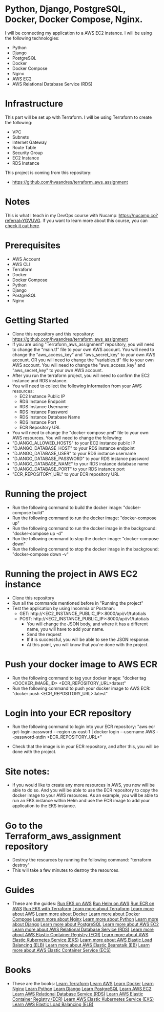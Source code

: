 # Python, Django, PostgreSQL, Docker, Docker Compose, Nginx.

I will be connecting my application to a AWS EC2 instance. I will be using the following technologies:

- Python
- Django
- PostgreSQL
- Docker
- Docker Compose
- Nginx
- AWS EC2
- AWS Relational Database Service (RDS)

# Infrastructure
This part will be set up with Terraform. I will be using Terraform to create the following:

- VPC
- Subnets
- Internet Gateway
- Route Table
- Security Group
- EC2 Instance
- RDS Instance

This project is coming from this repository:

- https://github.com/hvaandres/terraform_aws_assignment

# Notes

This is what I teach in my DevOps course with Nucamp: https://nucamp.co?referral=YGVUVG. If you want to learn more about this course, you can [check it out here](https://nucamp.co?referral=YGVUVG).

# Prerequisites

- AWS Account
- AWS CLI
- Terraform
- Docker
- Docker Compose
- Python
- Django
- PostgreSQL
- Nginx

# Getting Started

- Clone this repository and this repository: https://github.com/hvaandres/terraform_aws_assignment
- If you are using "Terraform_aws_assignment" repository, you will need to change the "main.tf" file to your own AWS account. You will need to change the "aws_access_key" and "aws_secret_key" to your own AWS account. OR you will need to change the "variables.tf" file to your own AWS account. You will need to change the "aws_access_key" and "aws_secret_key" to your own AWS account.
- After you run the terraform project, you will need to confirm the EC2 instance and RDS instance. 
- You will need to collect the following information from your AWS resources:
    - EC2 Instance Public IP
    - RDS Instance Endpoint
    - RDS Instance Username
    - RDS Instance Password
    - RDS Instance Database Name
    - RDS Instance Port
    - ECR Repository URL
- You will need to change the "docker-compose.yml" file to your own AWS resources. You will need to change the following:
- "DJANGO_ALLOWED_HOSTS" to your EC2 instance public IP
- "DJANGO_DATABASE_HOST" to your RDS instance endpoint
- "DJANGO_DATABASE_USER" to your RDS instance username
- "DJANGO_DATABASE_PASSWORD" to your RDS instance password
- "DJANGO_DATABASE_NAME" to your RDS instance database name
- "DJANGO_DATABASE_PORT" to your RDS instance port
- "ECR_REPOSITORY_URL" to your ECR repository URL

# Running the project
- Run the following command to build the docker image: "docker-compose build"
- Run the following command to run the docker image: "docker-compose up"
- Run the following command to run the docker image in the background: "docker-compose up -d"
- Run the following command to stop the docker image: "docker-compose down"
- Run the following command to stop the docker image in the background: "docker-compose down -v"

# Running the project in AWS EC2 instance

- Clone this repository
- Run all the commands mentioned before in "Running the project"
- Test the application by using Insonmia or Postman:
    - GET: http://<EC2_INSTANCE_PUBLIC_IP>:8000/api/v1/tutotials
    - POST: http://<EC2_INSTANCE_PUBLIC_IP>:8000/api/v1/tutotials
      - You will change the JSON body, and where it has a different name, you will have to add your name.
      - Send the request
      - If it is successful, you will be able to see the JSON response.
      - At this point, you will know that you're done with the project.

# Push your docker image to AWS ECR
- Run the following command to tag your docker image: "docker tag <DOCKER_IMAGE_ID> <ECR_REPOSITORY_URL>:latest"
- Run the following command to push your docker image to AWS ECR: "docker push <ECR_REPOSITORY_URL>:latest"

# Login into your ECR repository

- Run the following command to login into your ECR repository: "aws ecr get-login-password --region us-east-1 | docker login --username AWS --password-stdin <ECR_REPOSITORY_URL>"

- Check that the image is in your ECR repository, and after this, you will be done with the project.

# Site notes:

- If you would like to create any more resources in AWS, you now will be able to do so. And you will be able to use the ECR repository to copy the docker image to your AWS resources. As an example, you will be able to run an EKS instance within Helm and use the ECR image to add your application to the EKS instance. 

# Go to the Terraform_aws_assignment repository

- Destroy the resources by running the following command: "terraform destroy"
- This will take a few minutes to destroy the resources.

# Guides

- These are the guides:
[Run EKS on AWS](https://docs.aws.amazon.com/eks/latest/userguide/what-is-eks.html)
[Run Helm on AWS](https://docs.aws.amazon.com/eks/latest/userguide/helm.html)
[Run ECR on AWS](https://docs.aws.amazon.com/AmazonECR/latest/userguide/what-is-ecr.html)
[Run EKS with Terraform](https://registry.terraform.io/providers/hashicorp/aws/latest/docs/resources/eks_cluster)
[Learn more about Terraform](https://www.terraform.io/docs/index.html)
[Learn more about AWS](https://aws.amazon.com/)
[Learn more about Docker](https://docs.docker.com/)
[Learn more about Docker Compose](https://docs.docker.com/compose/)
[Learn more about Nginx](https://docs.nginx.com/nginx/admin-guide/)
[Learn more about Python](https://docs.python.org/3/)
[Learn more about Django](https://docs.djangoproject.com/en/3.2/)
[Learn more about PostgreSQL](https://www.postgresql.org/docs/)
[Learn more about AWS EC2](https://docs.aws.amazon.com/AWSEC2/latest/UserGuide/concepts.html)
[Learn more about AWS Relational Database Service (RDS)](https://docs.aws.amazon.com/AmazonRDS/latest/UserGuide/Welcome.html)
[Learn more about AWS Elastic Container Registry (ECR)](https://docs.aws.amazon.com/AmazonECR/latest/userguide/what-is-ecr.html)
[Learn more about AWS Elastic Kubernetes Service (EKS)](https://docs.aws.amazon.com/eks/latest/userguide/what-is-eks.html)
[Learn more about AWS Elastic Load Balancing (ELB)](https://docs.aws.amazon.com/elasticloadbalancing/latest/userguide/what-is-load-balancing.html)
[Learn more about AWS Elastic Beanstalk (EB)](https://docs.aws.amazon.com/elasticbeanstalk/latest/dg/Welcome.html)
[Learn more about AWS Elastic Container Service (ECS)](https://docs.aws.amazon.com/AmazonECS/latest/developerguide/Welcome.html)

# Books
- These are the books:
[Learn Terraform](https://www.terraformupandrunning.com/)
[Learn AWS](https://www.amazon.com/Amazon-Web-Services-Step-Step/dp/1119138558)
[Learn Docker](https://www.amazon.com/Docker-Deep-Dive-Nigel-Poulton/dp/1491935677)
[Learn Nginx](https://www.amazon.com/Nginx-HTTP-Server-Second-Configuration/dp/1491905018)
[Learn Python](https://www.amazon.com/Python-Crash-Course-Hands-Project-Based/dp/1593279280)
[Learn Django](https://www.amazon.com/Django-2-0-Web-Development-Quickly/dp/1787125939)
[Learn PostgreSQL](https://www.amazon.com/PostgreSQL-12-High-Performance-Scalable-Reliable/dp/1484250629)
[Learn AWS EC2](https://www.amazon.com/Amazon-Web-Services-Step-Step/dp/1119138558)
[Learn AWS Relational Database Service (RDS)](https://www.amazon.com/Amazon-Web-Services-Step-Step/dp/1119138558)
[Learn AWS Elastic Container Registry (ECR)](https://www.amazon.com/Amazon-Web-Services-Step-Step/dp/1119138558)
[Learn AWS Elastic Kubernetes Service (EKS)](https://www.amazon.com/Amazon-Web-Services-Step-Step/dp/1119138558)
[Learn AWS Elastic Load Balancing (ELB)](https://www.amazon.com/Amazon-Web-Services-Step-Step/dp/1119138558)


